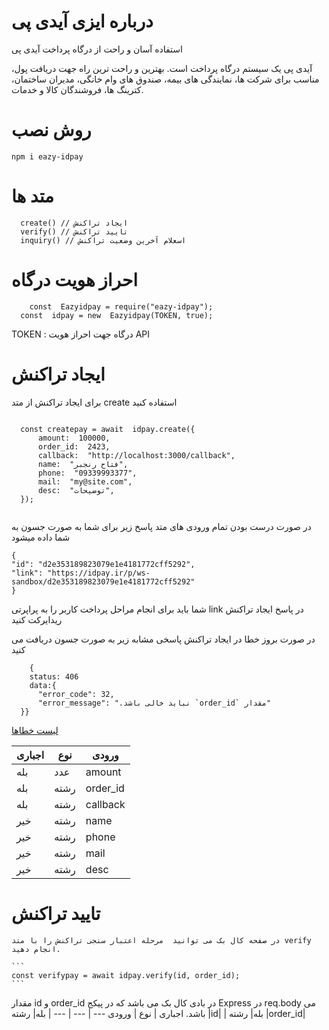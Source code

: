 <div dir=”rtl”>

  # درباره ایزی آیدی پی

  <p>استفاده آسان و راحت از درگاه پرداخت آیدی پی</p>
<p>
  آیدی پی یک سیستم درگاه پرداخت است. بهترین و راحت ترین راه جهت دریافت پول، مناسب برای شرکت ها، نمایندگی های بیمه، صندوق های وام خانگی، مدیران ساختمان، کترینگ ها، فروشندگان کالا و خدمات.
</p>

  # روش نصب
  
  ```
  npm i eazy-idpay
  ```

  # متد ها
  ```
    create() // ایجاد تراکنش
    verify() // تایید تراکنش
    inquiry() // اسعلام آخرین وضعیت تراکنش
  ```
  
  # احراز هویت درگاه
  
  ```
      const  Eazyidpay = require("eazy-idpay");
    const  idpay = new  Eazyidpay(TOKEN, true);
  ```
  TOKEN :   درگاه جهت احراز هویت API
  
  # ایجاد تراکنش
  
  <p>
  برای ایجاد تراکنش از متد create استفاده کنید
  </p>
	
  ```

	const createpay = await  idpay.create({
		amount:  100000,
		order_id:  2423,
		callback:  "http://localhost:3000/callback",
		name:  "فتاح رنجبر",
		phone:  "09339993377",
		mail:  "my@site.com",
		desc:  "توضیحات",
	});
	
  ```
	
  در صورت درست بودن تمام ورودی های متد پاسخ زیر برای شما به صورت جسون به شما داده میشود

  ```
{
  "id": "d2e353189823079e1e4181772cff5292",
  "link": "https://idpay.ir/p/ws-sandbox/d2e353189823079e1e4181772cff5292"
}
```
  
   شما باید برای انجام مراحل پرداخت کاربر را به  پراپرتی link در پاسخ ایجاد تراکنش ریدایرکت کنید 

در صورت بروز خطا در ایجاد تراکنش پاسخی مشابه زیر به صورت جسون دریافت می کنید

  ```
      {
	  status: 406
	  data:{  
		"error_code": 32, 
		"error_message": ".نباید خالی باشد `order_id` مقدار"
    }}
  ```
  [ لیست خطاها](https://idpay.ir/web-service/v1.1/?javascript#d7b83cfb9c)
  
	
اجباری | نوع | ورودی 
--- | --- | ---  
| بله| عدد |amount|
| بله| رشته |order_id|
| بله| رشته |callback|
| خیر| رشته |name|
| خیر| رشته |phone|
| خیر| رشته |mail|
| خیر| رشته |desc|


 # تایید تراکنش

	در صفحه کال بک می توانید  مرحله اعتبار سنجی تراکنش را با متد verify انجام دهید.
	
	```
	const verifypay = await idpay.verify(id, order_id);
	```
 <p>
	مقدار id و order_id در بادی کال بک می باشد که در پیکج Express در req.body می باشد.
	  </
	 p>
	اجباری | نوع | ورودی 
--- | --- | ---  
| بله| رشته |id|
| بله| رشته |order_id|


</div>
